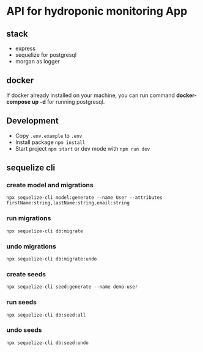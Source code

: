 # API for hydroponic monitoring App

## stack

- express
- sequelize for postgresql
- morgan as logger

## docker

If docker already installed on your machine, you can run command **docker-compose up -d** for running postgresql.

## Development

-   Copy `.env.example` to `.env`
-   Install package `npm install`
-   Start project `npm start` or dev mode with `npm run dev`

## sequelize cli

### create model and migrations

```npx sequelize-cli model:generate --name User --attributes firstName:string,lastName:string,email:string```

### run migrations

```npx sequelize-cli db:migrate```

### undo migrations

```npx sequelize-cli db:migrate:undo```

### create seeds

```npx sequelize-cli seed:generate --name demo-user```

### run seeds

```npx sequelize-cli db:seed:all```

### undo seeds

```npx sequelize-cli db:seed:undo```
